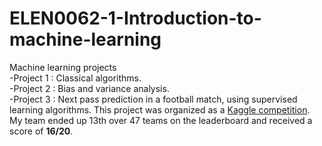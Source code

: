 # ELEN0062-1-Introduction-to-machine-learning
Machine learning projects  
-Project 1 : Classical algorithms.  
-Project 2 : Bias and variance analysis.  
-Project 3 : Next pass prediction in a football match, using supervised learning algorithms. This project was organized as a [Kaggle competition](https://www.kaggle.com/c/iml2020). My team ended up 13th over 47 teams on the leaderboard and received a score of **16/20**.  
